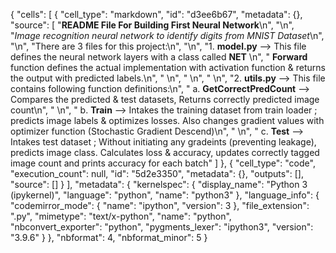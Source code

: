 {
 "cells": [
  {
   "cell_type": "markdown",
   "id": "d3ee6b67",
   "metadata": {},
   "source": [
    "**README File For Building First Neural Network**\n",
    "\n",
    "*Image recognition neural network to identify digits from MNIST Dataset*\n",
    "\n",
    "There are 3 files for this project:\n",
    "\n",
    "1. **model.py** --> This file defines the neural network layers with a class called **NET** \n",
    "    **Forward** function defines the actual implementation with activation function & returns the output with predicted labels.\n",
    "    \n",
    "    \n",
    "    \n",
    "2. **utils.py** --> This file contains following function definitions:\n",
    "    a. **GetCorrectPredCount** --> Compares the predicted & test datasets, Returns correctly predicted image count\n",
    "    \n",
    "    b. **Train** --> Intakes the training dataset from train loader ; predicts image labels & optimizes losses. Also changes gradient values with optimizer function (Stochastic Gradient Descend)\n",
    "                 \n",
    "    c. **Test** --> Intakes test dataset ; Without initiating any gradeints (preventing leakage), predicts image class. Calculates loss & accuracy, updates correctly tagged image count and prints accuracy for each batch"
   ]
  },
  {
   "cell_type": "code",
   "execution_count": null,
   "id": "5d2e3350",
   "metadata": {},
   "outputs": [],
   "source": []
  }
 ],
 "metadata": {
  "kernelspec": {
   "display_name": "Python 3 (ipykernel)",
   "language": "python",
   "name": "python3"
  },
  "language_info": {
   "codemirror_mode": {
    "name": "ipython",
    "version": 3
   },
   "file_extension": ".py",
   "mimetype": "text/x-python",
   "name": "python",
   "nbconvert_exporter": "python",
   "pygments_lexer": "ipython3",
   "version": "3.9.6"
  }
 },
 "nbformat": 4,
 "nbformat_minor": 5
}
